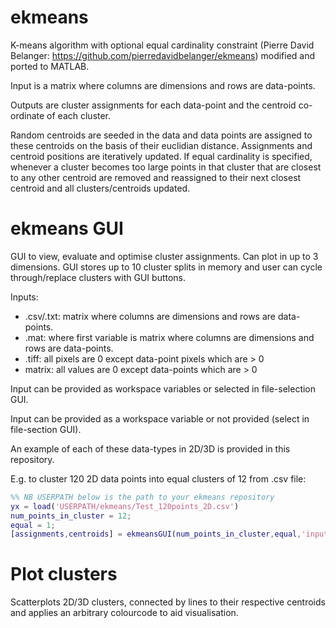 # ekmeans
K-means algorithm with optional equal cardinality constraint (Pierre David Belanger: https://github.com/pierredavidbelanger/ekmeans) modified and ported to MATLAB.

Input is a matrix where columns are dimensions and rows are data-points.

Outputs are cluster assignments for each data-point and the centroid co-ordinate of each cluster.

Random centroids are seeded in the data and data points are assigned to these centroids on the basis of their euclidian distance. Assignments and centroid positions are iteratively updated. If equal cardinality is specified, whenever a cluster becomes too large points in that cluster that are closest to any other centroid are removed and reassigned to their next closest centroid and all clusters/centroids updated.

# ekmeans GUI
GUI to view, evaluate and optimise cluster assignments. Can plot in up to 3 dimensions. GUI stores up to 10 cluster splits in memory and user can cycle through/replace clusters with GUI buttons.

Inputs:
- .csv/.txt: matrix where columns are dimensions and rows are data-points.
- .mat: where first variable is matrix where columns are dimensions and rows are data-points.
- .tiff: all pixels are 0 except data-point pixels which are > 0
- matrix: all values are 0 except data-points which are > 0

Input can be provided as workspace variables or selected in file-selection GUI.

Input can be provided as a workspace variable or not provided (select in file-section GUI).

An example of each of these data-types in 2D/3D is provided in this repository.

E.g. to cluster 120 2D data points into equal clusters of 12 from .csv file:

```matlab
%% NB USERPATH below is the path to your ekmeans repository
yx = load('USERPATH/ekmeans/Test_120points_2D.csv')
num_points_in_cluster = 12;
equal = 1;
[assignments,centroids] = ekmeansGUI(num_points_in_cluster,equal,'input',yx);
```

# Plot clusters
Scatterplots 2D/3D clusters, connected by lines to their respective centroids and applies an arbitrary colourcode to aid visualisation.
